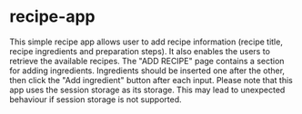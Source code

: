 # recipe-app
This simple recipe app allows user to add recipe information (recipe title, recipe ingredients and preparation steps). It also enables the users to retrieve the available recipes. The "ADD RECIPE" page contains a section for adding ingredients. Ingredients should be inserted one after the other, then click the "Add ingredient" button after each input. Please note that this app uses the session storage as its storage. This may lead to unexpected behaviour if session storage is not supported.

